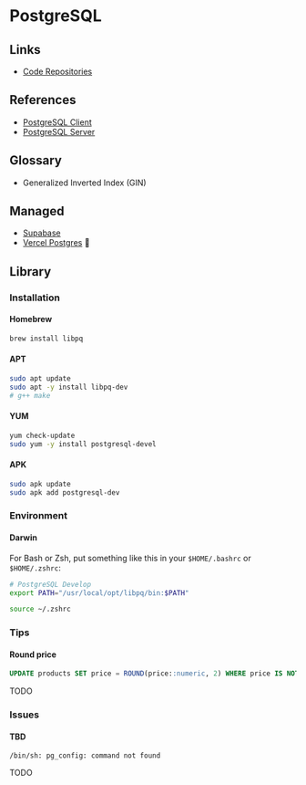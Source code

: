 # PostgreSQL

<!--
https://github.com/alibaba/PolarDB-for-PostgreSQL

pg_pool

https://github.com/postgres/postgres/blob/master/src/backend/utils/misc/postgresql.conf.sample
-->

## Links

- [Code Repositories](https://github.com/postgres/postgres)

## References

- [PostgreSQL Client](/postgresql/client.md)
- [PostgreSQL Server](/postgresql/server.md)

## Glossary

- Generalized Inverted Index (GIN)

## Managed

- [Supabase](/supabase/README.md)
- [Vercel Postgres](https://vercel.com/storage/postgres) 🌟

## Library

### Installation

#### Homebrew

```sh
brew install libpq
```

<!--
brew install postgresql
-->

#### APT

```sh
sudo apt update
sudo apt -y install libpq-dev
# g++ make
```

#### YUM

```sh
yum check-update
sudo yum -y install postgresql-devel
```

#### APK

```sh
sudo apk update
sudo apk add postgresql-dev
```

### Environment

#### Darwin

For Bash or Zsh, put something like this in your `$HOME/.bashrc` or `$HOME/.zshrc`:

```sh
# PostgreSQL Develop
export PATH="/usr/local/opt/libpq/bin:$PATH"
```

```sh
source ~/.zshrc
```

### Tips

#### Round price

```sql
UPDATE products SET price = ROUND(price::numeric, 2) WHERE price IS NOT NULL;
```

TODO

### Issues

#### TBD

```log
/bin/sh: pg_config: command not found
```

TODO

